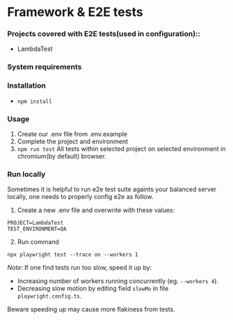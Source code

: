 # Framework & E2E tests

### Projects covered with E2E tests(used in configuration)::

- LambdaTest

### System requirements

### Installation

- `npm install`

### Usage

1. Create our .env file from .env.example
2. Complete the project and environment
3. `npm run test` All tests within selected project on selected environment in chromium(by default) browser.

### Run locally

Sometimes it is helpful to run e2e test suite againts your balanced server locally, one needs to properly config e2e as follow.

1. Create a new .env file and overwrite with these values:

```
PROJECT=LambdaTest
TEST_ENVIRONMENT=QA
```
2. Run command

```
npx playwright test --trace on --workers 1
```

_Note_: If one find tests run too slow, speed it up by:

- Increasing number of workers running concurrently (eg. `--workers 4`).
- Decreasing slow motion by editing field `slowMo` in file `playwright.config.ts`.

Beware speeding up may cause more flakiness from tests.

